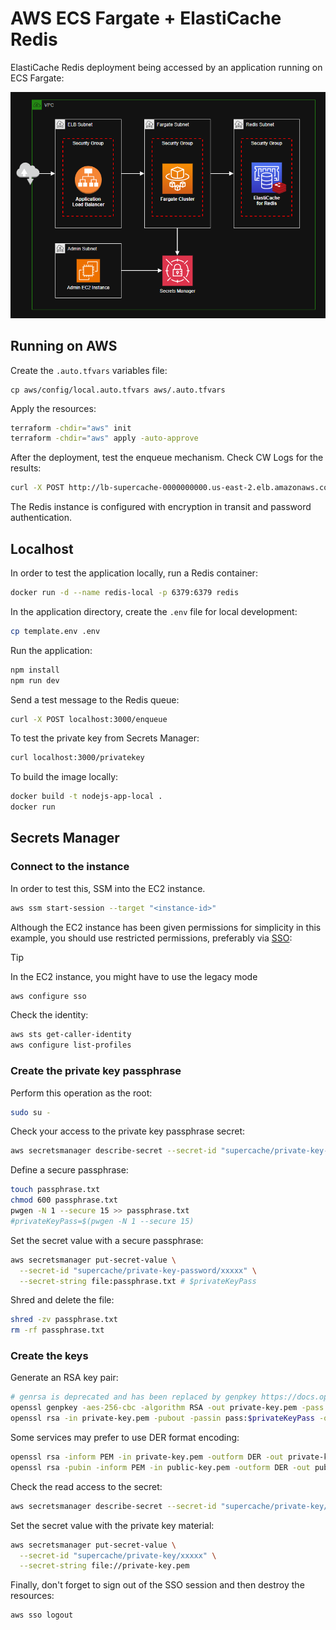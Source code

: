 # AWS ECS Fargate + ElastiCache Redis

ElastiCache Redis deployment being accessed by an application running on ECS Fargate:

<img src=".assets/redis.png" width=800 />

## Running on AWS

Create the `.auto.tfvars` variables file:

```shell
cp aws/config/local.auto.tfvars aws/.auto.tfvars
```

Apply the resources:

```sh
terraform -chdir="aws" init
terraform -chdir="aws" apply -auto-approve
```

After the deployment, test the enqueue mechanism. Check CW Logs for the results:

```sh
curl -X POST http://lb-supercache-0000000000.us-east-2.elb.amazonaws.com/enqueue
```

The Redis instance is configured with encryption in transit and password authentication.


## Localhost

In order to test the application locally, run a Redis container:

```sh
docker run -d --name redis-local -p 6379:6379 redis
```

In the application directory, create the `.env` file for local development:

```sh
cp template.env .env
```

Run the application:

```sh
npm install
npm run dev
```

Send a test message to the Redis queue:

```sh
curl -X POST localhost:3000/enqueue
```

To test the private key from Secrets Manager:

```sh
curl localhost:3000/privatekey
```

To build the image locally:

```sh
docker build -t nodejs-app-local .
docker run 
```

## Secrets Manager

### Connect to the instance

In order to test this, SSM into the EC2 instance.

```sh
aws ssm start-session --target "<instance-id>"
```

Although the EC2 instance has been given permissions for simplicity in this example, you should use restricted permissions, preferably via [SSO](https://docs.aws.amazon.com/cli/latest/userguide/cli-configure-sso.html):

> [!TIP]
> In the EC2 instance, you might have to use the legacy mode

```sh
aws configure sso
```

Check the identity:

```sh
aws sts get-caller-identity
aws configure list-profiles
```

### Create the private key passphrase

Perform this operation as the root:

```sh
sudo su -
```

Check your access to the private key passphrase secret:

```sh
aws secretsmanager describe-secret --secret-id "supercache/private-key-password/xxxxx"
```

Define a secure passphrase:

```sh
touch passphrase.txt
chmod 600 passphrase.txt
pwgen -N 1 --secure 15 >> passphrase.txt
#privateKeyPass=$(pwgen -N 1 --secure 15)
```

Set the secret value with a secure passphrase:

```sh
aws secretsmanager put-secret-value \
  --secret-id "supercache/private-key-password/xxxxx" \
  --secret-string file:passphrase.txt # $privateKeyPass
```

Shred and delete the file:

```sh
shred -zv passphrase.txt
rm -rf passphrase.txt
```

### Create the keys

Generate an RSA key pair:

```sh
# genrsa is deprecated and has been replaced by genpkey https://docs.openssl.org/master/man1/openssl-genpkey/
openssl genpkey -aes-256-cbc -algorithm RSA -out private-key.pem -pass pass:$privateKeyPass -pkeyopt rsa_keygen_bits:4096
openssl rsa -in private-key.pem -pubout -passin pass:$privateKeyPass -out public-key.pem
```

Some services may prefer to use DER format encoding:

```sh
openssl rsa -inform PEM -in private-key.pem -outform DER -out private-key.der
openssl rsa -pubin -inform PEM -in public-key.pem -outform DER -out public-key.der
```

Check the read access to the secret:

```sh
aws secretsmanager describe-secret --secret-id "supercache/private-key/xxxxx"
```

Set the secret value with the private key material:

```sh
aws secretsmanager put-secret-value \
  --secret-id "supercache/private-key/xxxxx" \
  --secret-string file://private-key.pem
```

Finally, don't forget to sign out of the SSO session and then destroy the resources:

```sh
aws sso logout
```

